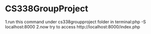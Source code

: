 # CS338GroupProject
1.run this command under cs338groupproject folder in terminal:php -S localhost:8000
2.now try to access http://localhost:8000/index.php